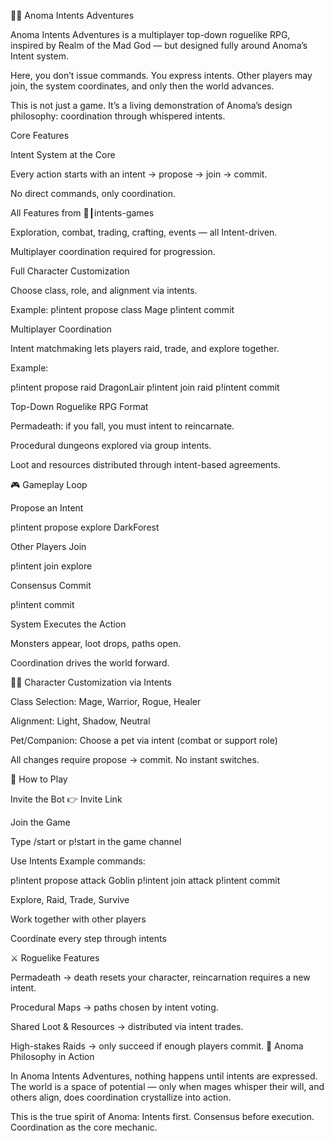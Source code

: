 🧙‍♂️ Anoma Intents Adventures

Anoma Intents Adventures is a multiplayer top-down roguelike RPG, inspired by Realm of the Mad God — but designed fully around Anoma’s Intent system.

Here, you don’t issue commands. You express intents.
Other players may join, the system coordinates, and only then the world advances.

This is not just a game. It’s a living demonstration of Anoma’s design philosophy: coordination through whispered intents.

Core Features

Intent System at the Core

Every action starts with an intent → propose → join → commit.

No direct commands, only coordination.

All Features from 👾┃intents-games

Exploration, combat, trading, crafting, events — all Intent-driven.

Multiplayer coordination required for progression.

Full Character Customization

Choose class, role, and alignment via intents.

Example:
p!intent propose class Mage
p!intent commit

Multiplayer Coordination

Intent matchmaking lets players raid, trade, and explore together.

Example:

p!intent propose raid DragonLair
p!intent join raid
p!intent commit

Top-Down Roguelike RPG Format

Permadeath: if you fall, you must intent to reincarnate.

Procedural dungeons explored via group intents.

Loot and resources distributed through intent-based agreements.

🎮 Gameplay Loop

Propose an Intent

p!intent propose explore DarkForest


Other Players Join

p!intent join explore


Consensus Commit

p!intent commit


System Executes the Action

Monsters appear, loot drops, paths open.

Coordination drives the world forward.

🧑‍🎨 Character Customization via Intents

Class Selection: Mage, Warrior, Rogue, Healer

Alignment: Light, Shadow, Neutral

Pet/Companion: Choose a pet via intent (combat or support role)

All changes require propose → commit. No instant switches.

🔗 How to Play

Invite the Bot
👉 Invite Link

Join the Game

Type /start or p!start in the game channel

Use Intents
Example commands:

p!intent propose attack Goblin
p!intent join attack
p!intent commit


Explore, Raid, Trade, Survive

Work together with other players

Coordinate every step through intents

⚔️ Roguelike Features

Permadeath → death resets your character, reincarnation requires a new intent.

Procedural Maps → paths chosen by intent voting.

Shared Loot & Resources → distributed via intent trades.

High-stakes Raids → only succeed if enough players commit.
🧙 Anoma Philosophy in Action

In Anoma Intents Adventures, nothing happens until intents are expressed.
The world is a space of potential — only when mages whisper their will, and others align, does coordination crystallize into action.

This is the true spirit of Anoma:
Intents first.
Consensus before execution.
Coordination as the core mechanic.
